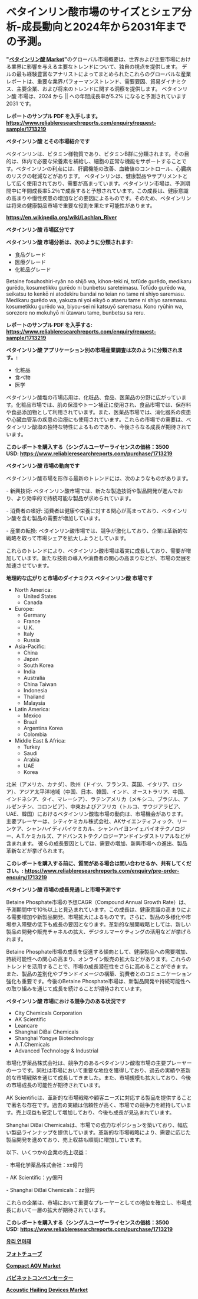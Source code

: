 <p><h1>ベタインリン酸市場のサイズとシェア分析-成長動向と2024年から2031年までの予測。</h1></p><p><strong>"<a href="https://www.reliableresearchreports.com/betaine-phosphate-r1713219">ベタインリン酸 Market</a>"</strong>のグローバル市場概要は、世界および主要市場における業界に影響を与える主要なトレンドについて、独自の視点を提供します。 デルの最も経験豊富なアナリストによってまとめられたこれらのグローバルな産業レポートは、重要な業界パフォーマンストレンド、需要要因、貿易ダイナミクス、主要企業、および将来のトレンドに関する洞察を提供します。 ベタインリン酸 市場は、2024 から || への年間成長率が5.2% になると予測されています2031 です。</p>
<p><strong>レポートのサンプル PDF を入手します。</strong><strong><a href="https://www.reliableresearchreports.com/enquiry/request-sample/1713219">https://www.reliableresearchreports.com/enquiry/request-sample/1713219</a></strong></p>
<p><strong>ベタインリン酸 とその市場紹介です</strong></p>
<p><p>ベタインリンは、ビタミン様物質であり、ビタミンB群に分類されます。その目的は、体内で必要な栄養素を補給し、細胞の正常な機能をサポートすることです。ベタインリンの利点には、肝臓機能の改善、血糖値のコントロール、心臓病のリスクの軽減などがあります。 ベタインリンは、健康製品やサプリメントとして広く使用されており、需要が高まっています。ベタインリン市場は、予測期間中に年間成長率5.2％で成長すると予想されています。この成長は、健康意識の高まりや慢性疾患の増加などの要因によるものです。そのため、ベタインリンは将来の健康製品市場で重要な役割を果たす可能性があります。</p><a href="https://en.wikipedia.org/wiki/Lachlan_River"></a></p>
<p><strong><a href="https://en.wikipedia.org/wiki/Lachlan_River">https://en.wikipedia.org/wiki/Lachlan_River</a></strong></p>
<p><strong>ベタインリン酸&nbsp;市場区分です</strong><strong></strong></p>
<p><strong>ベタインリン酸 市場分析は、次のように分類されます:</strong>&nbsp;</p>
<p><ul><li>食品グレード</li><li>医療グレード</li><li>化粧品グレード</li></ul></p>
<p><p>Betaine fosuhoshiri-ryān no shijō wa, kihon-teki ni, tofūde gurēdo, medikaru gurēdo, kosumetikku gurēdo ni bunbetsu sareteimasu. Tofūdo gurēdo wa, seikatsu to kenkō ni atodekiru bandai no teian no tame ni shiyo saremasu. Medikaru gurēdo wa, yakuza ni yoi eikyō o ataeru tame ni shiyo saremasu. kosumetikku gurēdo wa, biyou-sei ni katsuyō saremasu. Kono ryūhin wa, sorezore no mokuhyō ni ūtawaru tame, bunbetsu sa reru.</p></p>
<p><strong>レポートのサンプル PDF を入手する: <a href="https://www.reliableresearchreports.com/enquiry/request-sample/1713219">https://www.reliableresearchreports.com/enquiry/request-sample/1713219</a></strong></p>
<p><strong> ベタインリン酸 アプリケーション別の市場産業調査は次のように分類されます。:</strong></p>
<p><ul><li>化粧品</li><li>食べ物</li><li>医学</li></ul></p>
<p><p>ベタインリン酸塩の市場応用は、化粧品、食品、医薬品の分野に広がっています。化粧品市場では、肌の保湿やトーン補正に使用され、食品市場では、保存料や食品添加物として利用されています。また、医薬品市場では、消化器系の疾患や心臓血管系の疾患の治療にも使用されています。これらの市場での需要は、ベタインリン酸塩の独特な特性によるものであり、今後さらなる成長が期待されています。</p></p>
<p><strong>このレポートを購入する（シングルユーザーライセンスの価格：3500 USD:</strong><strong>&nbsp;<a href="https://www.reliableresearchreports.com/purchase/1713219">https://www.reliableresearchreports.com/purchase/1713219</a></strong></p>
<p><strong>ベタインリン酸 市場の動向です</strong></p>
<p><p>ベタインリン酸市場を形作る最新のトレンドには、次のようなものがあります。</p><p>- 新興技術: ベタインリン酸市場では、新たな製造技術や製品開発が進んでおり、より効率的で持続可能な製品が求められています。</p><p>- 消費者の嗜好: 消費者は健康や栄養に対する関心が高まっており、ベタインリン酸を含む製品の需要が増加しています。</p><p>- 産業の転換: ベタインリン酸市場では、競争が激化しており、企業は革新的な戦略を取って市場シェアを拡大しようとしています。</p><p>これらのトレンドにより、ベタインリン酸市場は着実に成長しており、需要が増加しています。新たな技術の導入や消費者の関心の高まりなどが、市場の発展を加速させています。</p></p>
<p><strong>地理的な広がりと市場のダイナミクス ベタインリン酸 市場です</strong></p>
<p><ul>
    <li>
        North America:
        <ul>
            <li>United States</li>
            <li>Canada</li>
        </ul>
    </li>
    <li>
        Europe:
        <ul>
            <li>Germany</li>
            <li>France</li>
            <li>U.K.</li>
            <li>Italy</li>
            <li>Russia</li>
        </ul>
    </li>
    <li>
        Asia-Pacific:
        <ul>
            <li>China</li>
            <li>Japan</li>
            <li>South Korea</li>
            <li>India</li>
            <li>Australia</li>
            <li>China Taiwan</li>
            <li>Indonesia</li>
            <li>Thailand</li>
            <li>Malaysia</li>
        </ul>
    </li>
    <li>
        Latin America:
        <ul>
            <li>Mexico</li>
            <li>Brazil</li>
            <li>Argentina Korea</li>
            <li>Colombia</li>
        </ul>
    </li>
    <li>
        Middle East & Africa:
        <ul>
            <li>Turkey</li>
            <li>Saudi</li>
            <li>Arabia</li>
            <li>UAE</li>
            <li>Korea</li>
        </ul>
    </li>
    </ul></p>
<p><p>北米（アメリカ、カナダ）、欧州（ドイツ、フランス、英国、イタリア、ロシア）、アジア太平洋地域（中国、日本、韓国、インド、オーストラリア、中国、インドネシア、タイ、マレーシア）、ラテンアメリカ（メキシコ、ブラジル、アルゼンチン、コロンビア）、中東およびアフリカ（トルコ、サウジアラビア、UAE、韓国）におけるベタインリン酸塩市場の動向は、市場機会があります。 主要プレーヤーは、シティケミカル株式会社、AKサイエンティフィック、リーンケア、シャンハイディバイケミカル、シャンハイヨンイェバイオテクノロジー、A.T.ケミカルズ、アドバンストテクノロジーアンドインダストリアルなどが含まれます。 彼らの成長要因としては、需要の増加、新興市場への進出、製品革新などが挙げられます。</p></p>
<p><strong>このレポートを購入する前に、質問がある場合は問い合わせるか、共有してください。:&nbsp;<a href="https://www.reliableresearchreports.com/enquiry/pre-order-enquiry/1713219">https://www.reliableresearchreports.com/enquiry/pre-order-enquiry/1713219</a></strong></p>
<p><strong>ベタインリン酸 市場の成長見通しと市場予測です</strong></p>
<p><p>Betaine Phosphate市場の予想CAGR（Compound Annual Growth Rate）は、予測期間中で10％以上と見込まれています。この成長は、健康意識の高まりによる需要増加や新製品開発、市場拡大によるものです。さらに、製品の多様化や市場参入障壁の低下も成長の要因となります。革新的な展開戦略としては、新しい製品の開発や販売チャネルの拡大、デジタルマーケティングの活用などが挙げられます。</p><p>Betaine Phosphate市場の成長を促進する傾向として、健康製品への需要増加、持続可能性への関心の高まり、オンライン販売の拡大などがあります。これらのトレンドを活用することで、市場の成長潜在性をさらに高めることができます。また、製品の差別化やブランドイメージの構築、消費者とのコミュニケーション強化も重要です。今後のBetaine Phosphate市場は、新製品開発や持続可能性への取り組みを通じて成長を続けることが期待されています。</p></p>
<p><strong>ベタインリン酸 市場における競争力のある状況です</strong></p>
<p><ul><li>City Chemicals Corporation</li><li>AK Scientific</li><li>Leancare</li><li>Shanghai DiBai Chemicals</li><li>Shanghai Yongye Biotechnology</li><li>A.T.Chemicals</li><li>Advanced Technology & Industrial</li></ul></p>
<p><p>市場化学薬品株式会社は、競争力のあるベタインリン酸塩市場の主要プレーヤーの一つです。同社は市場において重要な地位を獲得しており、過去の実績や革新的な市場戦略を通じて成長してきました。また、市場規模も拡大しており、今後の市場成長の可能性が期待されています。</p><p>AK Scientificは、革新的な市場戦略や顧客ニーズに対応する製品を提供することで著名な存在です。過去の実績は信頼性が高く、市場での競争力を維持しています。売上収益も安定して増加しており、今後も成長が見込まれています。</p><p>Shanghai DiBai Chemicalsは、市場での強力なポジションを築いており、幅広い製品ラインナップを提供しています。革新的な市場戦略により、需要に応じた製品開発を進めており、売上収益も順調に増加しています。</p><p>以下、いくつかの企業の売上収益：</p><p>- 市場化学薬品株式会社：xx億円</p><p>- AK Scientific：yy億円</p><p>- Shanghai DiBai Chemicals：zz億円</p><p>これらの企業は、市場において重要なプレーヤーとしての地位を確立し、市場成長において一層の拡大が期待されています。</p></p>
<p><strong>このレポートを購入する（シングルユーザーライセンスの価格：3500 USD:</strong>&nbsp;<strong><a href="https://www.reliableresearchreports.com/purchase/1713219">https://www.reliableresearchreports.com/purchase/1713219</a></strong></p>
<p><strong><p><a href="https://medium.com/@kelvinfeenrey98677/%EC%9C%A0%EB%A6%AC-%EC%97%B0%EB%A7%88%EC%9E%AC-%EC%8B%9C%EC%9E%A5-%EA%B8%80%EB%A1%9C%EB%B2%8C-%EB%B0%8F-%EC%A7%80%EC%97%AD-%EB%B6%84%EC%84%9D-%EC%A7%80%EC%97%AD-%EA%B5%AD%EA%B0%80-%EC%88%98%EC%A4%80-%EB%B6%84%EC%84%9D-%EB%B0%8F-%EA%B2%BD%EC%9F%81-%ED%99%98%EA%B2%BD%EC%97%90-%EC%B4%88%EC%A0%90%EC%9D%84-%EB%A7%9E%EC%B6%98-54d7c01cb183">유리 연마재</a></p><p><a href="https://medium.com/@royfoote921/%E3%83%95%E3%82%A9%E3%83%88%E3%83%81%E3%83%A5%E3%83%BC%E3%83%96%E5%B8%82%E5%A0%B4%E8%A6%8F%E6%A8%A1%E3%81%AF%E5%B9%B4%E5%B9%B3%E5%9D%87%E6%88%90%E9%95%B7%E7%8E%878-3-%E3%81%A7%E6%88%90%E9%95%B7%E3%81%97%E3%81%A6%E3%81%8A%E3%82%8A-%E3%81%93%E3%81%AE%E3%83%AC%E3%83%9D%E3%83%BC%E3%83%88%E3%81%AF%E5%B8%82%E5%A0%B4%E3%82%BB%E3%82%B0%E3%83%A1%E3%83%B3%E3%83%86%E3%83%BC%E3%82%B7%E3%83%A7%E3%83%B3-%E6%88%90%E9%95%B7-%E3%81%8A%E3%82%88%E3%81%B32024%E5%B9%B4%E3%81%8B%E3%82%892031%E5%B9%B4%E3%81%BE%E3%81%A7%E3%81%AE%E4%BA%88%E6%B8%AC%E5%88%86%E6%9E%90%E3%82%92%E3%82%AB%E3%83%90%E3%83%BC%E3%81%97%E3%81%A6%E3%81%84%E3%81%BE%E3%81%99-83db5c88f925">フォトチューブ</a></p><p><a href="https://www.linkedin.com/pulse/global-compact-agv-market-sector-types-applic-we-do-research-jtxze?trackingId=c6yFo9jwTxKW2iZtbPCbGQ%3D%3D">Compact AGV Market</a></p><p><a href="https://medium.com/@royfoote921/%E3%83%90%E3%83%93%E3%83%8D%E3%83%83%E3%83%88-%E3%82%B3%E3%83%B3%E3%83%9A%E3%83%B3%E3%82%BB%E3%83%BC%E3%82%BF%E3%83%BC%E5%B8%82%E5%A0%B4%E3%81%AE%E3%83%88%E3%83%AC%E3%83%B3%E3%83%89-%E5%B8%82%E5%A0%B4%E3%82%BB%E3%82%B0%E3%83%A1%E3%83%B3%E3%83%86%E3%83%BC%E3%82%B7%E3%83%A7%E3%83%B3%E3%81%AE%E8%A9%B3%E7%B4%B0%E3%81%AA%E8%AA%BF%E6%9F%BB%E3%81%A8%E6%96%B0%E8%88%88%E3%83%88%E3%83%AC%E3%83%B3%E3%83%89%E3%81%AE%E9%87%8D%E8%A6%81%E6%80%A7%E3%81%AE%E5%88%86%E6%9E%90-b67c87160f95">バビネットコンペンセーター</a></p><p><a href="https://medium.com/@shawnsmithv6981/global-acoustic-hailing-devices-market-by-product-type-by-application-by-region-and-companies-6eeb86c93b37">Acoustic Hailing Devices Market</a></p></strong></p>